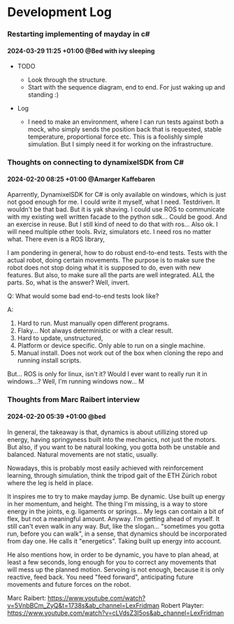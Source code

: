 ﻿# Development Log


### Restarting implementing of mayday in c#
#### 2024-03-29 11:25 +01:00 @Bed with ivy sleeping
- TODO
  - Look through the structure.
  - Start with the sequence diagram, end to end. For just waking up and standing :)

- Log
  - I need to make an environment, where I can run tests against both a mock, who simply sends the position back that is requested, stable temperature, proportional force etc. This is a foolishly simple simulation. But I simply need it for working on the infrastructure. 



### Thoughts on connecting to dynamixelSDK from C#
#### 2024-02-20 08:25 +01:00 @Amarger Kaffebaren
Aparrently, DynamixelSDK for C# is only available on windows, which is just not good enough for me. I could write it myself, what I need. Testdriven. It wouldn't be that bad. But it is yak shaving. I could use ROS to communicate with my existing well written facade to the python sdk... Could be good. And an exercise in reuse. But I still kind of need to do that with ros... Also ok. I will need multiple other tools. Rviz, simulators etc. I need ros no matter what. There even is a ROS library, 

I am pondering in general, how to do robust end-to-end tests. Tests with the actual robot, doing certain movements. The purpose is to make sure the robot does not stop doing what it is supposed to do, even with new features. But also, to make sure all the parts are well integrated. ALL the parts. So, what is the answer? Well, invert. 

Q: What would some bad end-to-end tests look like?

A:
1. Hard to run. Must manually open different programs. 
2. Flaky... Not always deterministic or with a clear result. 
3. Hard to update, unstructured, 
4. Platform or device specific. Only able to run on a single machine. 
5. Manual install. Does not work out of the box when cloning the repo and running install scripts. 


But... ROS is only for linux, isn't it? Would I ever want to really run it in windows...? Well, I'm running windows now... M



### Thoughts from Marc Raibert interview
#### 2024-02-20 05:39 +01:00 @bed 
In general, the takeaway is that, dynamics is about utillizing stored up energy, having springyness built into the mechanics, not just the motors. But also, if you want to be natural looking, you gotta both be unstable and balanced. Natural movements are not static, usually. 

Nowadays, this is probably most easily achieved with reinforcement learning, through simulation, think the tripod gait of the ETH Zürich robot where the leg is held in place.  

It inspires me to try to make mayday jump. Be dynamic. Use built up energy in her momentum, and height. The thing I'm missing, is a way to store energy in the joints, e.g. ligaments or springs... My legs can contain a bit of flex, but not a meaningful amount. Anyway. I'm getting ahead of myself. It still can't even walk in any way. But, like the slogan... "sometimes you gotta run, before you can walk", in a sense, that dynamics should be incorporated from day one. He calls it "energetics". Taking built up energy into account. 

He also mentions how, in order to be dynamic, you have to plan ahead, at least a few seconds, long enough for you to correct any movements that will mess up the planned motion. Servoing is not enough, because it is only reactive, feed back. You need "feed forward", anticipating future movements and future forces on the robot. 


Marc Raibert: https://www.youtube.com/watch?v=5VnbBCm_ZyQ&t=1738s&ab_channel=LexFridman
Robert Playter: https://www.youtube.com/watch?v=cLVdsZ3I5os&ab_channel=LexFridman
